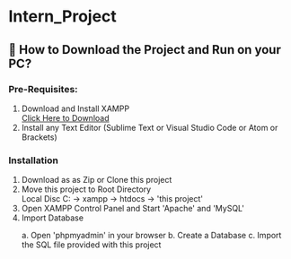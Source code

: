 # Intern_Project
<h2>📖 How to Download the Project and Run on your PC?</h2>
<h3>Pre-Requisites:</h3>
<ol>
  <li>Download and Install XAMPP
  <br><a href="https://www.apachefriends.org/index.html">Click Here to Download</a>
  </li>
  <li>Install any Text Editor (Sublime Text or Visual Studio Code or Atom or Brackets)</li>
</ol>
<h3>Installation</h3>
<ol>
  <li>Download as as Zip or Clone this project
  </li>
  <li>Move this project to Root Directory
  <br>
  Local Disc C: -> xampp -> htdocs -> 'this project'</li>
  <li>Open XAMPP Control Panel and Start 'Apache' and 'MySQL'</li>
  <li>Import Database</li>
  <p>a. Open 'phpmyadmin' in your browser b. Create a Database c. Import the SQL file provided with this project</p>
</ol>


